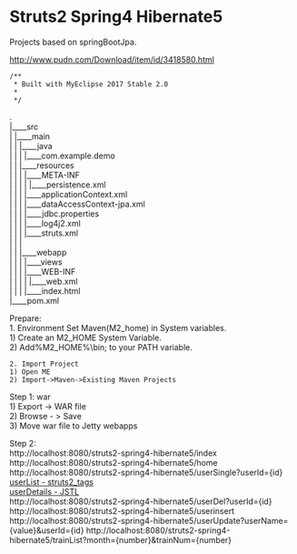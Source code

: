 Struts2 Spring4 Hibernate5
===============

Projects based on springBootJpa.
    
http://www.pudn.com/Download/item/id/3418580.html


	/**
	 * Built with MyEclipse 2017 Stable 2.0
	 *
	 */
	 
.        
|____src        
| |____main        
| | |____java        
| | | |____com.example.demo    
| | |____resources    
| | | |____META-INF    
| | | | |____persistence.xml    
| | | |____applicationContext.xml    
| | | |____dataAccessContext-jpa.xml    
| | | |____jdbc.properties    
| | | |____log4j2.xml    
| | | |____struts.xml     
| | |        
| | |____webapp        
| | | |____views       
| | | |____WEB-INF        
| | | | |____web.xml        
| | | |____index.html        
|____pom.xml        
        

Prepare:    
    1. Environment
    Set Maven(M2_home) in System variables.    
    1) Create an M2_HOME System Variable.    
    2) Add%M2_HOME%\bin; to your PATH variable.    
    
    2. Import Project    
    1) Open ME    
    2) Import->Maven->Existing Maven Projects    

Step 1: war       
    1) Export -> WAR file        
    2) Browse - > Save    
    3) Move war file to Jetty webapps    
    

Step 2:    
     http://localhost:8080/struts2-spring4-hibernate5/index    
     http://localhost:8080/struts2-spring4-hibernate5/home    
     http://localhost:8080/struts2-spring4-hibernate5/userSingle?userId={id}    
     [userList - struts2_tags](http://localhost:8080/struts2-spring4-hibernate5/userList)    
     [userDetails - JSTL](http://localhost:8080/struts2-spring4-hibernate5/userDetails)    
     http://localhost:8080/struts2-spring4-hibernate5/userDel?userId={id}    
     http://localhost:8080/struts2-spring4-hibernate5/userinsert    
     http://localhost:8080/struts2-spring4-hibernate5/userUpdate?userName={value}&userId={id}
     http://localhost:8080/struts2-spring4-hibernate5/trainList?month={number}&trainNum={number}    
             
